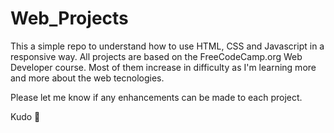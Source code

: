 # Web_Projects

This a simple repo to understand how to use HTML, CSS and Javascript in a responsive way.
All projects are based on the FreeCodeCamp.org Web Developer course.
Most of them increase in difficulty as I'm learning more and more about the web tecnologies.

Please let me know if any enhancements can be made to each project.

Kudo 🕺
